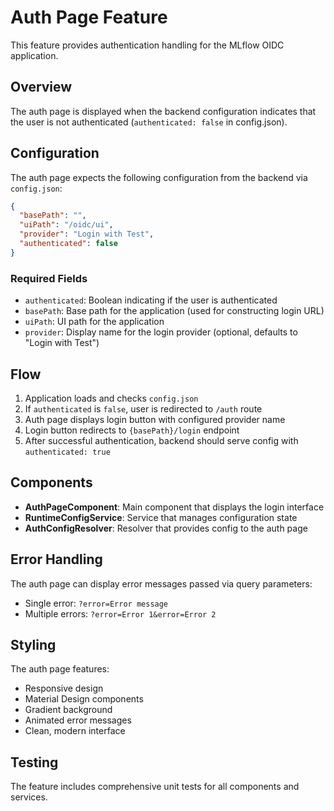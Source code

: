 # Auth Page Feature

This feature provides authentication handling for the MLflow OIDC application.

## Overview

The auth page is displayed when the backend configuration indicates that the user is not authenticated (`authenticated: false` in config.json).

## Configuration

The auth page expects the following configuration from the backend via `config.json`:

```json
{
  "basePath": "",
  "uiPath": "/oidc/ui",
  "provider": "Login with Test",
  "authenticated": false
}
```

### Required Fields

- `authenticated`: Boolean indicating if the user is authenticated
- `basePath`: Base path for the application (used for constructing login URL)
- `uiPath`: UI path for the application
- `provider`: Display name for the login provider (optional, defaults to "Login with Test")

## Flow

1. Application loads and checks `config.json`
2. If `authenticated` is `false`, user is redirected to `/auth` route
3. Auth page displays login button with configured provider name
4. Login button redirects to `{basePath}/login` endpoint
5. After successful authentication, backend should serve config with `authenticated: true`

## Components

- **AuthPageComponent**: Main component that displays the login interface
- **RuntimeConfigService**: Service that manages configuration state
- **AuthConfigResolver**: Resolver that provides config to the auth page

## Error Handling

The auth page can display error messages passed via query parameters:
- Single error: `?error=Error message`
- Multiple errors: `?error=Error 1&error=Error 2`

## Styling

The auth page features:
- Responsive design
- Material Design components
- Gradient background
- Animated error messages
- Clean, modern interface

## Testing

The feature includes comprehensive unit tests for all components and services.
